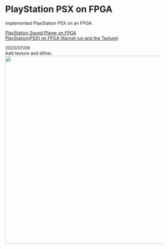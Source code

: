 # PlayStation PSX on FPGA
implemented PlaxStation PSX on an FPGA.  

<a href="https://pgate1.at-ninja.jp/PSX_on_FPGA/">PlayStation Sound Player on FPGA</a>  
<a href="https://www.youtube.com/watch?v=2PupKQtSOCA">PlayStation(PSX) on FPGA (Kernel run and the Texture)</a>
  
2020/07/09  
Add texture and dither.  
<img width=600 src="https://pgate1.at-ninja.jp/PSX_on_FPGA/20200717_VGA_ok.jpg">
